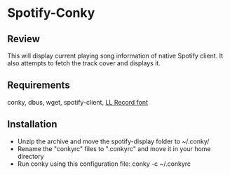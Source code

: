 Spotify-Conky
=============

Review 
------
This will display current playing song information of native Spotify client. It also attempts to fetch the track cover and displays it. 

Requirements
------------
conky, dbus, wget, spotify-client, [LL Record font](http://www.dafont.com/ll-record.font)

Installation
------------
* Unzip the archive and move the spotify-display folder to ~/.conky/
* Rename the "conkyrc" files to ".conkyrc" and move it in your home directory 
* Run conky using this configuration file: conky -c ~/.conkyrc
